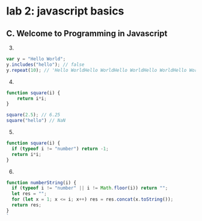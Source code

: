 # lab 2: javascript basics

## C. Welcome to Programming in Javascript

3.

```js
var y = "Hello World";
y.includes("hello"); // false
y.repeat(10); // 'Hello WorldHello WorldHello WorldHello WorldHello WorldHello WorldHello WorldHello WorldHello WorldHello World' 
```

4.

```js
function square(i) {
    return i*i;
}

square(2.5); // 6.25
square("hello") // NaN
```

5.

```js
function square(i) {
  if (typeof i != "number") return -1; 
  return i*i; 
}
```

6.

```js
function numberString(i) {
  if (typeof i != "number" || i != Math.floor(i)) return ""; 
  let res = ""; 
  for (let x = 1; x <= i; x++) res = res.concat(x.toString()); 
  return res; 
}
`